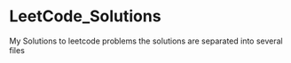 # LeetCode_Solutions
My Solutions to leetcode problems
the solutions are separated into several files
